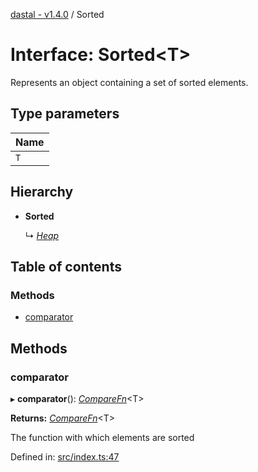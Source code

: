[dastal - v1.4.0](../README.md) / Sorted

# Interface: Sorted<T\>

Represents an object containing a set of sorted elements.

## Type parameters

| Name |
| :------ |
| `T` |

## Hierarchy

* **Sorted**

  ↳ [*Heap*](heap.md)

## Table of contents

### Methods

- [comparator](sorted.md#comparator)

## Methods

### comparator

▸ **comparator**(): [*CompareFn*](../README.md#comparefn)<T\>

**Returns:** [*CompareFn*](../README.md#comparefn)<T\>

The function with which elements are sorted

Defined in: [src/index.ts:47](https://github.com/havelessbemore/dastal/blob/dba59a5/src/index.ts#L47)
